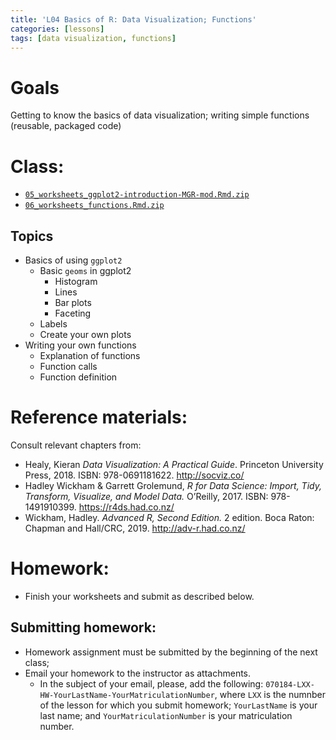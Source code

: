 ```yaml
---
title: 'L04 Basics of R: Data Visualization; Functions'
categories: [lessons]
tags: [data visualization, functions]
---
```


# Goals

Getting to know the basics of data visualization; writing simple functions (reusable, packaged code)

# Class:

* [`05_worksheets_ggplot2-introduction-MGR-mod.Rmd.zip`](../../files/05_worksheets_ggplot2-introduction-MGR-mod.Rmd.zip)
* [`06_worksheets_functions.Rmd.zip`](../../files/06_worksheets_functions.Rmd.zip)

## Topics

- Basics of using `ggplot2`
  - Basic `geoms` in ggplot2
    - Histogram
    - Lines
    - Bar plots
    - Faceting
  - Labels
  - Create your own plots
- Writing your own functions
  - Explanation of functions
  - Function calls
  - Function definition

# Reference materials:

Consult relevant chapters from: 

* Healy, Kieran *Data Visualization: A Practical Guide*. Princeton University Press, 2018. ISBN: 978-0691181622. <http://socviz.co/>
* Hadley Wickham & Garrett Grolemund, *R for Data Science: Import, Tidy, Transform, Visualize, and Model Data.* O’Reilly, 2017. ISBN: 978-1491910399. <https://r4ds.had.co.nz/>
* Wickham, Hadley. *Advanced R, Second Edition.* 2 edition. Boca Raton: Chapman and Hall/CRC, 2019. <http://adv-r.had.co.nz/>

# Homework:

* Finish your worksheets and submit as described below.

## Submitting homework:

* Homework assignment must be submitted by the beginning of the next class;
* Email your homework to the instructor as attachments.
	*  In the subject of your email, please, add the following: `070184-LXX-HW-YourLastName-YourMatriculationNumber`, where `LXX` is the numnber of the lesson for which you submit homework; `YourLastName` is your last name; and `YourMatriculationNumber` is your matriculation number.